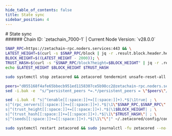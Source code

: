```yaml
---
hide_table_of_contents: false
title: State sync
sidebar_position: 4
---
```


<div class="h1-with-icon icon-zetachain">
# State sync
</div>
###### Chain ID: `zetachain_7000-1` | Current Node Version: `v28.0.0`

```bash
SNAP_RPC=https://zetachain-rpc.noders.services:443 && \
LATEST_HEIGHT=$(curl -s $SNAP_RPC/block | jq -r .result.block.header.height); \
BLOCK_HEIGHT=$((LATEST_HEIGHT - 2000)); \
TRUST_HASH=$(curl -s "$SNAP_RPC/block?height=$BLOCK_HEIGHT" | jq -r .result.block_id.hash) && \
echo $LATEST_HEIGHT $BLOCK_HEIGHT $TRUST_HASH
```
```bash
sudo systemctl stop zetacored && zetacored tendermint unsafe-reset-all --home ~/.zetacored --keep-addr-book
```
```bash
peers="d055168f4afe65bbecb951ed1158307ce5b98cc2@zetachain-rpc.noders.services:22556"
sed -i.bak -e  "s/^persistent_peers *=.*/persistent_peers = \"$peers\"/" ~/.zetacored/config/config.toml
```
```bash
sed -i.bak -E "s|^(enable[[:space:]]+=[[:space:]]+).*$|\1true| ; \
s|^(rpc_servers[[:space:]]+=[[:space:]]+).*$|\1\"$SNAP_RPC,$SNAP_RPC\"| ; \
s|^(trust_height[[:space:]]+=[[:space:]]+).*$|\1$BLOCK_HEIGHT| ; \
s|^(trust_hash[[:space:]]+=[[:space:]]+).*$|\1\"$TRUST_HASH\"| ; \
s|^(seeds[[:space:]]+=[[:space:]]+).*$|\1\"\"|" ~/.zetacored/config/config.toml
```
```bash
sudo systemctl restart zetacored && sudo journalctl -fu zetacored --no-hostname -o cat
```
